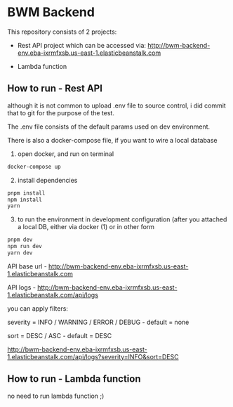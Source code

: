 # BWM Backend

This repository consists of 2 projects:

- Rest API project which can be accessed via:
  http://bwm-backend-env.eba-ixrmfxsb.us-east-1.elasticbeanstalk.com

- Lambda function

## How to run - Rest API

although it is not common to upload .env file to source control, i did commit that to git for the purpose of the test.

The .env file consists of the default params used on dev environment.

There is also a docker-compose file, if you want to wire a local database

1. open docker, and run on terminal

```bash
docker-compose up
```

2. install dependencies

```bash
pnpm install
npm install
yarn
```

3. to run the environment in development configuration (after you attached a local DB, either via docker (1) or in other form

```bash
pnpm dev
npm run dev
yarn dev
```

API base url - http://bwm-backend-env.eba-ixrmfxsb.us-east-1.elasticbeanstalk.com

API logs - http://bwm-backend-env.eba-ixrmfxsb.us-east-1.elasticbeanstalk.com/api/logs

you can apply filters:

severity = INFO / WARNING / ERROR / DEBUG - default = none

sort = DESC / ASC - default = DESC

http://bwm-backend-env.eba-ixrmfxsb.us-east-1.elasticbeanstalk.com/api/logs?severity=INFO&sort=DESC

## How to run - Lambda function

no need to run lambda function ;)
